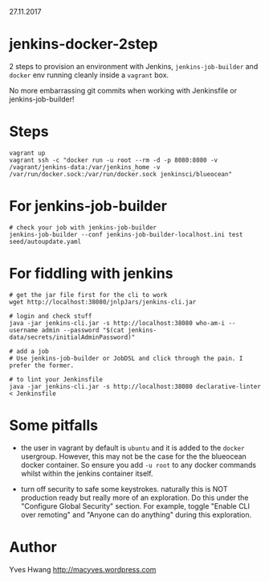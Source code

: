 27.11.2017

jenkins-docker-2step
====================

2 steps to provision an environment with Jenkins, `jenkins-job-builder` and `docker` env running cleanly inside a `vagrant` box.

No more embarrassing git commits when working with Jenkinsfile or jenkins-job-builder!

Steps
=====
```
vagrant up
vagrant ssh -c "docker run -u root --rm -d -p 8080:8080 -v /vagrant/jenkins-data:/var/jenkins_home -v /var/run/docker.sock:/var/run/docker.sock jenkinsci/blueocean"
```
For jenkins-job-builder
=======================
```
# check your job with jenkins-job-builder
jenkins-job-builder --conf jenkins-job-builder-localhost.ini test seed/autoupdate.yaml
```

For fiddling with jenkins
=========================

```
# get the jar file first for the cli to work
wget http://localhost:38080/jnlpJars/jenkins-cli.jar

# login and check stuff
java -jar jenkins-cli.jar -s http://localhost:38080 who-am-i --username admin --password "$(cat jenkins-data/secrets/initialAdminPassword)"

# add a job
# Use jenkins-job-builder or JobDSL and click through the pain. I prefer the former.

# to lint your Jenkinsfile
java -jar jenkins-cli.jar -s http://localhost:38080 declarative-linter < Jenkinsfile
```

Some pitfalls
=============
* the user in vagrant by default is `ubuntu` and it is added to the `docker` usergroup. However, this may not be the case for the the blueocean docker container. So ensure you add `-u root` to any docker commands whilst within the jenkins container itself.

* turn off security to safe some keystrokes. naturally this is NOT production ready but really more of an exploration. Do this under the "Configure Global Security" section. For example, toggle "Enable CLI over remoting" and "Anyone can do anything" during this exploration.

Author
======
Yves Hwang
http://macyves.wordpress.com
